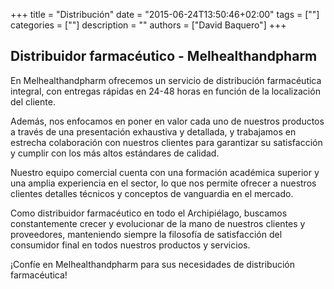 +++
title = "Distribución"
date = "2015-06-24T13:50:46+02:00"
tags = [""]
categories = [""]
description = ""
authors = ["David Baquero"]
+++

## Distribuidor farmacéutico - Melhealthandpharm

En Melhealthandpharm ofrecemos un servicio de distribución farmacéutica integral, con entregas rápidas en 24-48 horas en función de la localización del cliente.

Además, nos enfocamos en poner en valor cada uno de nuestros productos a través de una presentación exhaustiva y detallada, y trabajamos en estrecha colaboración con nuestros clientes para garantizar su satisfacción y cumplir con los más altos estándares de calidad.

Nuestro equipo comercial cuenta con una formación académica superior y una amplia experiencia en el sector, lo que nos permite ofrecer a nuestros clientes detalles técnicos y conceptos de vanguardia en el mercado.

Como distribuidor farmacéutico en todo el Archipiélago, buscamos constantemente crecer y evolucionar de la mano de nuestros clientes y proveedores, manteniendo siempre la filosofía de satisfacción del consumidor final en todos nuestros productos y servicios.

¡Confíe en Melhealthandpharm para sus necesidades de distribución farmacéutica!